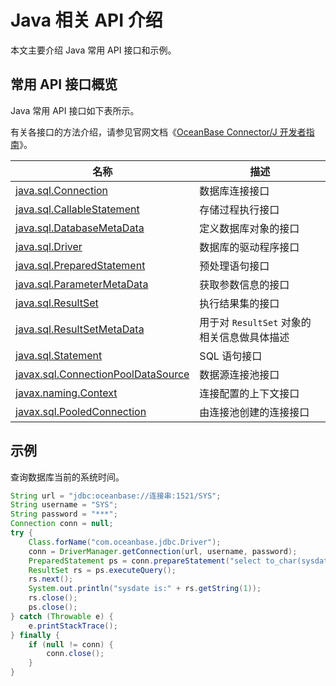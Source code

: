 # Java 相关 API 介绍

本文主要介绍 Java 常用 API 接口和示例。

## 常用 API 接口概览

Java 常用 API 接口如下表所示。

有关各接口的方法介绍，请参见官网文档《[OceanBase Connector/J 开发者指南](https://www.oceanbase.com/docs/connector-j/connector-j/V2.2.6/introduction-to-oceanbase-connector-j)》。

|                                        名称                                         |              描述              |
|-----------------------------------------------------------------------------------|------------------------------|
| [java.sql.Connection](t2094120.md#topic-2094120)                | 数据库连接接口                      |
| [java.sql.CallableStatement](t2094138.md#topic-2094138)         | 存储过程执行接口                     |
| [java.sql.DatabaseMetaData](t2094209.md#topic-2094209)          | 定义数据库对象的接口                   |
| [java.sql.Driver](t2094246.md#topic-2094246)                    | 数据库的驱动程序接口                   |
| [java.sql.PreparedStatement](t2094214.md#topic-2094214)         | 预处理语句接口                      |
| [java.sql.ParameterMetaData](t2094243.md#topic-2094243)         | 获取参数信息的接口                    |
| [java.sql.ResultSet](t2094215.md#topic-2094215)                 | 执行结果集的接口                     |
| [java.sql.ResultSetMetaData](t2094218.md#topic-2094218)         | 用于对 `ResultSet` 对象的相关信息做具体描述 |
| [java.sql.Statement](t2094231.md#topic-2094231)                 | SQL 语句接口                     |
| [javax.sql.ConnectionPoolDataSource](t2094259.md#topic-2094259) | 数据源连接池接口                     |
| [javax.naming.Context](t2094268.md#topic-2094268)               | 连接配置的上下文接口                   |
| [javax.sql.PooledConnection](t2094248.md#topic-2094248)         | 由连接池创建的连接接口                  |

## 示例

查询数据库当前的系统时间。

```java
String url = "jdbc:oceanbase://连接串:1521/SYS";
String username = "SYS";
String password = "***";    
Connection conn = null;
try {
    Class.forName("com.oceanbase.jdbc.Driver");
    conn = DriverManager.getConnection(url, username, password);
    PreparedStatement ps = conn.prepareStatement("select to_char(sysdate,'yyyy-MM-dd HH24:mi:ss') from dual;");
    ResultSet rs = ps.executeQuery();
    rs.next();
    System.out.println("sysdate is:" + rs.getString(1));
    rs.close();
    ps.close();
} catch (Throwable e) {
    e.printStackTrace();
} finally {
    if (null != conn) {
        conn.close();
    }
}
```
